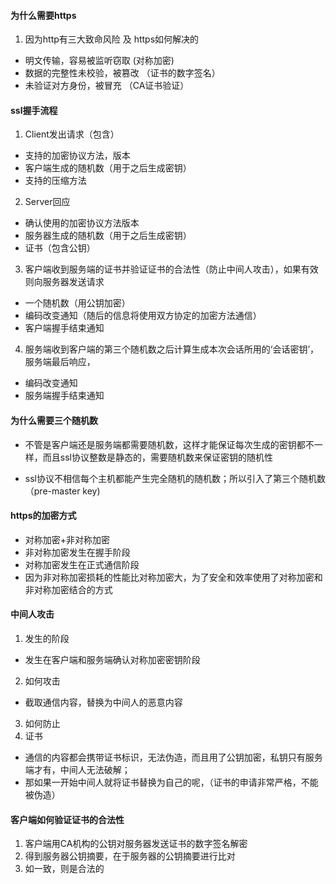 #### 为什么需要https
1. 因为http有三大致命风险 及 https如何解决的
- 明文传输，容易被监听窃取 (对称加密)
- 数据的完整性未校验，被篡改 （证书的数字签名）
- 未验证对方身份，被冒充 （CA证书验证）

#### ssl握手流程
1. Client发出请求（包含）
- 支持的加密协议方法，版本
- 客户端生成的随机数（用于之后生成密钥）
- 支持的压缩方法

2. Server回应
- 确认使用的加密协议方法版本
- 服务器生成的随机数（用于之后生成密钥）
- 证书（包含公钥）

3. 客户端收到服务端的证书并验证证书的合法性（防止中间人攻击），如果有效则向服务器发送请求
- 一个随机数（用公钥加密）
- 编码改变通知（随后的信息将使用双方协定的加密方法通信）
- 客户端握手结束通知

4. 服务端收到客户端的第三个随机数之后计算生成本次会话所用的‘会话密钥’，服务端最后响应，
- 编码改变通知
- 服务端握手结束通知

#### 为什么需要三个随机数
-  不管是客户端还是服务端都需要随机数，这样才能保证每次生成的密钥都不一样，而且ssl协议整数是静态的，需要随机数来保证密钥的随机性

- ssl协议不相信每个主机都能产生完全随机的随机数；所以引入了第三个随机数（pre-master key)

#### https的加密方式
- 对称加密+非对称加密
- 非对称加密发生在握手阶段
- 对称加密发生在正式通信阶段
- 因为非对称加密损耗的性能比对称加密大，为了安全和效率使用了对称加密和非对称加密结合的方式

#### 中间人攻击
1. 发生的阶段
- 发生在客户端和服务端确认对称加密密钥阶段
2. 如何攻击
- 截取通信内容，替换为中间人的恶意内容
3. 如何防止
1. 证书
- 通信的内容都会携带证书标识，无法伪造，而且用了公钥加密，私钥只有服务端才有，中间人无法破解；
- 那如果一开始中间人就将证书替换为自己的呢，（证书的申请非常严格，不能被伪造）

#### 客户端如何验证证书的合法性
1. 客户端用CA机构的公钥对服务器发送证书的数字签名解密
2. 得到服务器公钥摘要，在于服务器的公钥摘要进行比对
3. 如一致，则是合法的